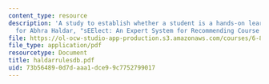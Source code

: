 ```yaml
---
content_type: resource
description: 'A study to establish whether a student is a hands-on learner. (Appendix
  for Abhra Haldar, "sEElect: An Expert System for Recommending Course VI Classes".)'
file: https://ol-ocw-studio-app-production.s3.amazonaws.com/courses/6-871-knowledge-based-applications-systems-spring-2005/73b564890d7daaa1dce99c7752799017_haldarrulesdb.pdf
file_type: application/pdf
resourcetype: Document
title: haldarrulesdb.pdf
uid: 73b56489-0d7d-aaa1-dce9-9c7752799017
---
```

